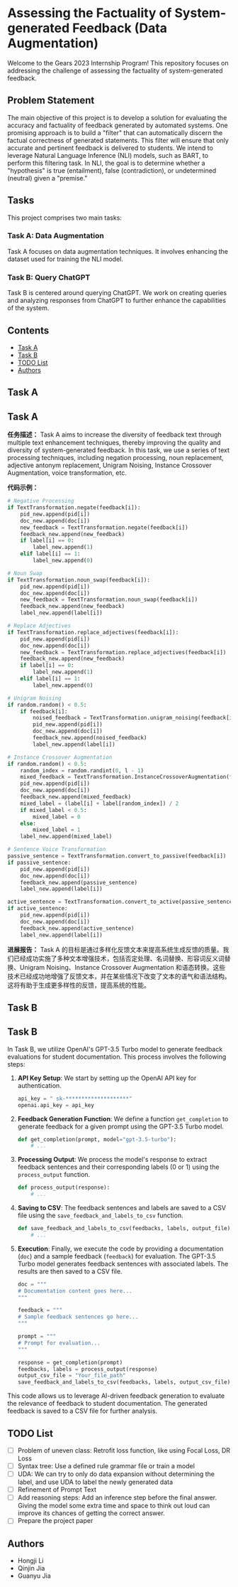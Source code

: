 
# Assessing the Factuality of System-generated Feedback (Data Augmentation)

Welcome to the Gears 2023 Internship Program! This repository focuses on addressing the challenge of assessing the factuality of system-generated feedback.

## Problem Statement

The main objective of this project is to develop a solution for evaluating the accuracy and factuality of feedback generated by automated systems. One promising approach is to build a "filter" that can automatically discern the factual correctness of generated statements. This filter will ensure that only accurate and pertinent feedback is delivered to students. We intend to leverage Natural Language Inference (NLI) models, such as BART, to perform this filtering task. In NLI, the goal is to determine whether a "hypothesis" is true (entailment), false (contradiction), or undetermined (neutral) given a "premise."

## Tasks

This project comprises two main tasks:

### Task A: Data Augmentation

Task A focuses on data augmentation techniques. It involves enhancing the dataset used for training the NLI model. 

### Task B: Query ChatGPT

Task B is centered around querying ChatGPT.  We work on creating queries and analyzing responses from ChatGPT to further enhance the capabilities of the system.

## Contents
- [Task A](#task-a)
- [Task B](#task-b)
- [TODO List](#todo-list)
- [Authors](#authors)

## Task A

## Task A

**任务描述：** Task A aims to increase the diversity of feedback text through multiple text enhancement techniques, thereby improving the quality and diversity of system-generated feedback. In this task, we use a series of text processing techniques, including negation processing, noun replacement, adjective antonym replacement, Unigram Noising, Instance Crossover Augmentation, voice transformation, etc.

**代码示例：**

```python
# Negative Processing
if TextTransformation.negate(feedback[i]):
    pid_new.append(pid[i])
    doc_new.append(doc[i])
    new_feedback = TextTransformation.negate(feedback[i])
    feedback_new.append(new_feedback)
    if label[i] == 0:
        label_new.append(1)
    elif label[i] == 1:
        label_new.append(0)

# Noun Swap
if TextTransformation.noun_swap(feedback[i]):
    pid_new.append(pid[i])
    doc_new.append(doc[i])
    new_feedback = TextTransformation.noun_swap(feedback[i])
    feedback_new.append(new_feedback)
    label_new.append(label[i])

# Replace Adjectives
if TextTransformation.replace_adjectives(feedback[i]):
    pid_new.append(pid[i])
    doc_new.append(doc[i])
    new_feedback = TextTransformation.replace_adjectives(feedback[i])
    feedback_new.append(new_feedback)
    if label[i] == 0:
        label_new.append(1)
    elif label[i] == 1:
        label_new.append(0)

# Unigram Noising
if random.random() < 0.5:
    if feedback[i]:
        noised_feedback = TextTransformation.unigram_noising(feedback[i], noise_prob=0.1)
        pid_new.append(pid[i])
        doc_new.append(doc[i])
        feedback_new.append(noised_feedback)
        label_new.append(label[i])

# Instance Crossover Augmentation
if random.random() < 0.5:
    random_index = random.randint(0, l - 1)
    mixed_feedback = TextTransformation.InstanceCrossoverAugmentation(feedback[i], feedback[random_index], mixup_alpha=0.5)
    pid_new.append(pid[i])
    doc_new.append(doc[i])
    feedback_new.append(mixed_feedback)
    mixed_label = (label[i] + label[random_index]) / 2
    if mixed_label < 0.5:
        mixed_label = 0
    else:
        mixed_label = 1
    label_new.append(mixed_label)

# Sentence Voice Transformation
passive_sentence = TextTransformation.convert_to_passive(feedback[i])
if passive_sentence:
    pid_new.append(pid[i])
    doc_new.append(doc[i])
    feedback_new.append(passive_sentence)
    label_new.append(label[i])

active_sentence = TextTransformation.convert_to_active(passive_sentence)
if active_sentence:
    pid_new.append(pid[i])
    doc_new.append(doc[i])
    feedback_new.append(active_sentence)
    label_new.append(label[i])
```
**进展报告：** Task A 的目标是通过多样化反馈文本来提高系统生成反馈的质量。我们已经成功实施了多种文本增强技术，包括否定处理、名词替换、形容词反义词替换、Unigram Noising、Instance Crossover Augmentation 和语态转换。这些技术已经成功地增强了反馈文本，并在某些情况下改变了文本的语气和语法结构。这将有助于生成更多样性的反馈，提高系统的性能。

       


## Task B

## Task B

In Task B, we utilize OpenAI's GPT-3.5 Turbo model to generate feedback evaluations for student documentation. This process involves the following steps:

1. **API Key Setup**: We start by setting up the OpenAI API key for authentication.

    ```python
    api_key = " sk-********************"
    openai.api_key = api_key
    ```

2. **Feedback Generation Function**: We define a function `get_completion` to generate feedback for a given prompt using the GPT-3.5 Turbo model.

    ```python
    def get_completion(prompt, model="gpt-3.5-turbo"):
        # ...
    ```

3. **Processing Output**: We process the model's response to extract feedback sentences and their corresponding labels (0 or 1) using the `process_output` function.

    ```python
    def process_output(response):
        # ...
    ```

4. **Saving to CSV**: The feedback sentences and labels are saved to a CSV file using the `save_feedback_and_labels_to_csv` function.

    ```python
    def save_feedback_and_labels_to_csv(feedbacks, labels, output_file):
        # ...
    ```

5. **Execution**: Finally, we execute the code by providing a documentation (`doc`) and a sample feedback (`feedback`) for evaluation. The GPT-3.5 Turbo model generates feedback sentences with associated labels. The results are then saved to a CSV file.

    ```python
    doc = """
    # Documentation content goes here...
    """

    feedback = """
    # Sample feedback sentences go here...
    """

    prompt = """
    # Prompt for evaluation...
    """

    response = get_completion(prompt)
    feedbacks, labels = process_output(response)
    output_csv_file = "Your_file_path"
    save_feedback_and_labels_to_csv(feedbacks, labels, output_csv_file)
    ```

This code allows us to leverage AI-driven feedback generation to evaluate the relevance of feedback to student documentation. The generated feedback is saved to a CSV file for further analysis.


## TODO List

- [ ]  Problem of uneven class: Retrofit loss function, like using Focal Loss, DR Loss
- [ ] Syntax tree: Use a defined rule grammar file or train a model
- [ ]  UDA: We can try to only do data expansion without determining the label, and use UDA to label the newly generated data
- [ ] Refinement of Prompt Text
- [ ] Add reasoning steps: Add an inference step before the final answer. Giving the model some extra time and space to think out loud can improve its chances of getting the correct answer.
- [ ] Prepare the project paper

## Authors

- Hongji Li
- Qinjin Jia
- Guanyu Jia
